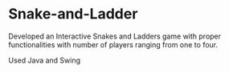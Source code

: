 # Snake-and-Ladder

Developed an Interactive Snakes and Ladders game with proper functionalities with number of players ranging from one to four.

Used Java and Swing


